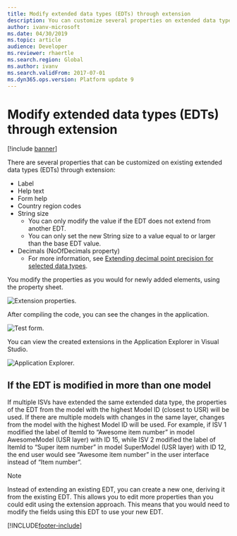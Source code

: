 ```yaml
---
title: Modify extended data types (EDTs) through extension
description: You can customize several properties on extended data types (EDTs) by using extensions.
author: ivanv-microsoft
ms.date: 04/30/2019
ms.topic: article
audience: Developer
ms.reviewer: rhaertle
ms.search.region: Global
ms.author: ivanv
ms.search.validFrom: 2017-07-01
ms.dyn365.ops.version: Platform update 9
---
```


# Modify extended data types (EDTs) through extension

[!include [banner](../includes/banner.md)]

There are several properties that can be customized on existing extended data types (EDTs) through extension:
- Label
- Help text
- Form help
- Country region codes
- String size 
    + You can only modify the value if the EDT does not extend from another EDT.
    + You can only set the new String size to a value equal to or larger than the base EDT value.
- Decimals (NoOfDecimals property)
    + For more information, see [Extending decimal point precision for selected data types](decimal-point-precision.md).

You modify the properties as you would for newly added elements, using the property sheet.

![Extension properties.](media/EDT01.jpg) 
 
After compiling the code, you can see the changes in the application.

![Test form.](media/EDT02.jpg) 

You can view the created extensions in the Application Explorer in Visual Studio.

![Application Explorer.](media/EDT03.jpg) 

## If the EDT is modified in more than one model

If multiple ISVs have extended the same extended data type, the properties of the EDT from the model with the highest Model ID (closest to USR) will be used. If there are multiple models with changes in the same layer, changes from the model with the highest Model ID will be used. For example, if ISV 1 modified the label of ItemId to “Awesome item number” in model AwesomeModel (USR layer) with ID 15, while ISV 2 modified the label of ItemId to “Super item number” in model SuperModel (USR layer) with ID 12, the end user would see “Awesome item number” in the user interface instead of “Item number”.

> [!NOTE]
> Instead of extending an existing EDT, you can create a new one, deriving it from the existing EDT. This allows you to edit more properties than you could edit using the extension approach. This means that you would need to modify the fields using this EDT to use your new EDT.



[!INCLUDE[footer-include](../../../includes/footer-banner.md)]